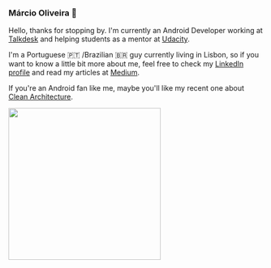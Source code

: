 ### Márcio Oliveira 👋

Hello, thanks for stopping by. I'm currently an Android Developer working at [Talkdesk](https://www.talkdesk.com) and helping students as a mentor at [Udacity](https://www.udacity.com).

I'm a Portuguese 🇵🇹 /Brazilian 🇧🇷 guy currently living in Lisbon, so if you want to know a little bit more about me, feel free to check my [LinkedIn profile](https://www.linkedin.com/in/marcio-oliveira/) and read my articles at [Medium](https://medium.com/@djmso2000). 

If you're an Android fan like me, maybe you'll like my recent one about [Clean Architecture](https://engineering.talkdesk.com/android-clean-architecture-an-unicorn-approach-a5076d1b409).

<IMG src="https://miro.medium.com/max/1400/1*19Y9du76475ovgi8AD4Rmw.jpeg" width=300>
